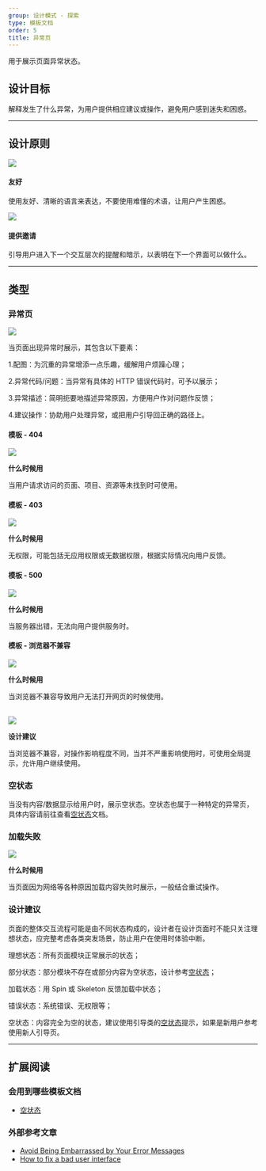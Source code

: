 ```yaml
---
group: 设计模式 - 探索
type: 模板文档
order: 5
title: 异常页
---
```


用于展示页面异常状态。

## 设计目标

解释发生了什么异常，为用户提供相应建议或操作，避免用户感到迷失和困惑。

---

## 设计原则

<div class="design-inline-cards">
  <div>
    <img src="https://gw.alipayobjects.com/mdn/rms_08e378/afts/img/A*te8yTbLcqrgAAAAAAAAAAABkARQnAQ" />
    <div>
      <h4>友好</h4>
      <p>使用友好、清晰的语言来表达，不要使用难懂的术语，让用户产生困惑。</p>
    </div>
  </div>
  <div>
    <img src="https://gw.alipayobjects.com/mdn/rms_08e378/afts/img/A*zHCcQqaRvmoAAAAAAAAAAABkARQnAQ" />
    <div>
      <h4>提供邀请</h4>
      <p>引导用户进入下一个交互层次的提醒和暗示，以表明在下一个界面可以做什么。</p>
    </div>
  </div>
</div>

---

## 类型

### 异常页

<ImagePreview>
<img class="preview-img no-padding" src="https://gw.alipayobjects.com/mdn/rms_08e378/afts/img/A*OIo9TYjVhAEAAAAAAAAAAABkARQnAQ">
</ImagePreview>

当页面出现异常时展示，其包含以下要素：

1.配图：为沉重的异常增添一点乐趣，缓解用户烦躁心理；

2.异常代码/问题：当异常有具体的 HTTP 错误代码时，可予以展示；

3.异常描述：简明扼要地描述异常原因，方便用户作对问题作反馈；

4.建议操作：协助用户处理异常，或把用户引导回正确的路径上。

#### 模板 - 404

<ImagePreview>
<img class="preview-img no-padding" src="https://gw.alipayobjects.com/mdn/rms_08e378/afts/img/A*tVUkTr052wUAAAAAAAAAAABkARQnAQ">
</ImagePreview>

**什么时候用**

当用户请求访问的页面、项目、资源等未找到时可使用。

#### 模板 - 403

<ImagePreview>
<img class="preview-img no-padding" src="https://gw.alipayobjects.com/mdn/rms_08e378/afts/img/A*j5LCQabCiz8AAAAAAAAAAABkARQnAQ">
</ImagePreview>

**什么时候用**

无权限，可能包括无应用权限或无数据权限，根据实际情况向用户反馈。

#### 模板 - 500

<ImagePreview>
<img class="preview-img no-padding" src="https://gw.alipayobjects.com/mdn/rms_08e378/afts/img/A*PRRMRY9cMPIAAAAAAAAAAABkARQnAQ">
</ImagePreview>

**什么时候用**

当服务器出错，无法向用户提供服务时。

#### 模板 - 浏览器不兼容

<ImagePreview>
<img class="preview-img no-padding" src="https://gw.alipayobjects.com/mdn/rms_08e378/afts/img/A*bowLQ7DhaKsAAAAAAAAAAABkARQnAQ">
</ImagePreview>

**什么时候用**

当浏览器不兼容导致用户无法打开网页的时候使用。

<br>

<ImagePreview>
<img class="preview-img no-padding" src="https://gw.alipayobjects.com/mdn/rms_08e378/afts/img/A*PpLRQb0Rc5gAAAAAAAAAAABkARQnAQ">
</ImagePreview>

**设计建议**

当浏览器不兼容，对操作影响程度不同，当并不严重影响使用时，可使用全局提示，允许用户继续使用。

### 空状态

当没有内容/数据显示给用户时，展示空状态。空状态也属于一种特定的异常页，具体内容请前往查看[空状态](/docs/spec/research-empty)文档。

### 加载失败

<ImagePreview>
<img class="preview-img no-padding" src="https://gw.alipayobjects.com/mdn/rms_08e378/afts/img/A*NfSZSb3jGl8AAAAAAAAAAABkARQnAQ">
</ImagePreview>

**什么时候用**

当页面因为网络等各种原因加载内容失败时展示，一般结合重试操作。

### 设计建议

页面的整体交互流程可能是由不同状态构成的，设计者在设计页面时不能只关注理想状态，应完整考虑各类突发场景，防止用户在使用时体验中断。

理想状态：所有页面模块正常展示的状态；

部分状态：部分模块不存在或部分内容为空状态，设计参考[空状态](/docs/spec/research-empty)；

加载状态：用 Spin 或 Skeleton 反馈加载中状态；

错误状态：系统错误、无权限等；

空状态：内容完全为空的状态，建议使用引导类的[空状态](/docs/spec/research-empty)提示，如果是新用户参考使用新人引导页。

---

## 扩展阅读

### 会用到哪些模板文档

- [空状态](/docs/spec/research-empty)

### 外部参考文章

- [Avoid Being Embarrassed by Your Error Messages](https://www.uxmatters.com/mt/archives/2010/08/avoid-being-embarrassed-by-your-error-messages.php)
- [How to fix a bad user interface](https://www.scotthurff.com/posts/why-your-user-interface-is-awkward-youre-ignoring-the-ui-stack/#partial)
